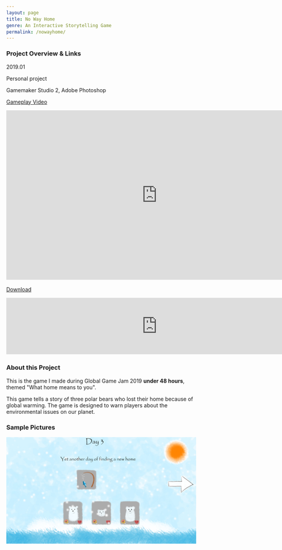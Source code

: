```yaml
---
layout: page
title: No Way Home
genre: An Interactive Storytelling Game
permalink: /nowayhome/
---
```


### Project Overview & Links

2019.01

Personal project

Gamemaker Studio 2, Adobe Photoshop

[Gameplay Video](https://www.youtube.com/watch?v=mSdjFybnbQs)

<iframe width="800" height="450" src="https://www.youtube.com/embed/mSdjFybnbQs" frameborder="0" allow="accelerometer; autoplay; clipboard-write; encrypted-media; gyroscope; picture-in-picture" allowfullscreen></iframe>

[Download](https://jingyu1999.itch.io/no-way-home)

<iframe frameborder="0" src="https://itch.io/embed/362276" width="800" class="center"><a href="https://jingyu1999.itch.io/no-way-home">No Way Home by Cetacean</a></iframe>

### About this Project

This is the game I made during Global Game Jam 2019 **under 48 hours**, themed "What home means to you". 
 
This game tells a story of three polar bears who lost their home because of global warming. The game is designed to warn players about the environmental issues on our planet.

### Sample Pictures

<div class="w3-container w3-center">
    <img src="/img/NWH.jpg" alt="1" class="center" width="800"/>
</div>